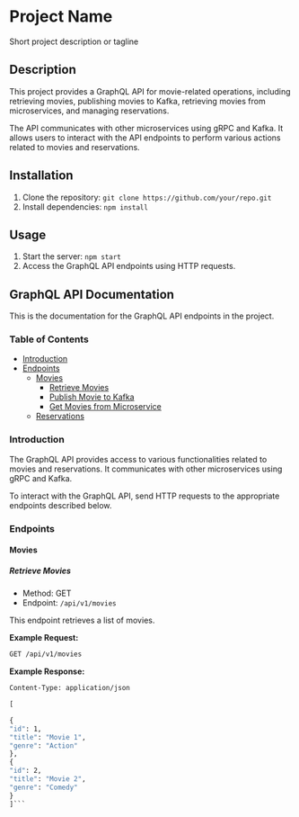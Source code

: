 # Project Name

Short project description or tagline

## Description

This project provides a GraphQL API for movie-related operations, including retrieving movies, publishing movies to Kafka, retrieving movies from microservices, and managing reservations.

The API communicates with other microservices using gRPC and Kafka. It allows users to interact with the API endpoints to perform various actions related to movies and reservations.

## Installation

1. Clone the repository: `git clone https://github.com/your/repo.git`
2. Install dependencies: `npm install`

## Usage

1. Start the server: `npm start`
2. Access the GraphQL API endpoints using HTTP requests.

## GraphQL API Documentation

This is the documentation for the GraphQL API endpoints in the project.

### Table of Contents

- [Introduction](#introduction)
- [Endpoints](#endpoints)
  - [Movies](#movies)
    - [Retrieve Movies](#retrieve-movies)
    - [Publish Movie to Kafka](#publish-movie-to-kafka)
    - [Get Movies from Microservice](#get-movies-from-microservice)
  - [Reservations](#reservations)

### Introduction

The GraphQL API provides access to various functionalities related to movies and reservations. It communicates with other microservices using gRPC and Kafka.

To interact with the GraphQL API, send HTTP requests to the appropriate endpoints described below.

### Endpoints

#### Movies

##### Retrieve Movies

- Method: GET
- Endpoint: `/api/v1/movies`

This endpoint retrieves a list of movies.

**Example Request:**

```bash
GET /api/v1/movies
```

**Example Response:**

````HTTP/1.1 200 OK
Content-Type: application/json

[

{
"id": 1,
"title": "Movie 1",
"genre": "Action"
},
{
"id": 2,
"title": "Movie 2",
"genre": "Comedy"
}
]```
````
